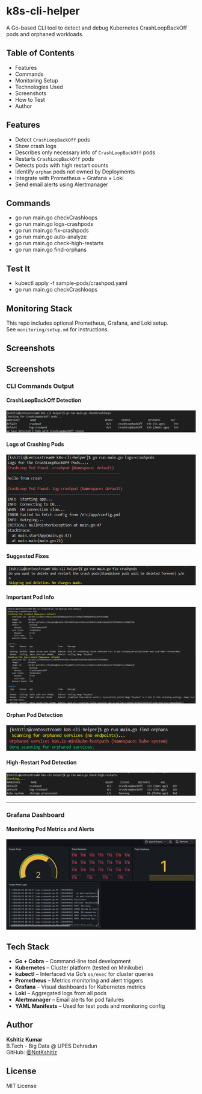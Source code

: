 # k8s-cli-helper
A Go-based CLI tool to detect and debug Kubernetes CrashLoopBackOff pods and orphaned workloads.

## Table of Contents
- Features
- Commands
- Monitoring Setup
- Technologies Used
- Screenshots
- How to Test
- Author

## Features
- Detect `CrashLoopBackOff` pods
- Show crash logs 
- Describes only necessary info of `CrashLoopBackOff` pods
- Restarts `CrashLoopBackOff` pods
- Detects pods with high restart counts
- Identify `orphan` pods not owned by Deployments
- Integrate with Prometheus + Grafana + Loki
- Send email alerts using Alertmanager


##  Commands

- go run main.go checkCrashloops
- go run main.go logs-crashpods
- go run main.go fix-crashpods
- go run main.go auto-analyze
- go run main.go check-high-restarts
- go run main.go find-orphans


## Test It

- kubectl apply -f sample-pods/crashpod.yaml
- go run main.go checkCrashloops

## Monitoring Stack

This repo includes optional Prometheus, Grafana, and Loki setup.  
See `monitoring/setup.md` for instructions.

## Screenshots

##  Screenshots

###  CLI Commands Output

####  CrashLoopBackOff Detection
![CrashLoop CLI](./screenshots/Crashpods.png)

####  Logs of Crashing Pods
![Logs CLI](./screenshots/logs_pods.png)

####  Suggested Fixes
![Fix CLI](./screenshots/fix.png)

#### Important Pod Info
![Imp CLI](./screenshots/imp.png)

#### Orphan Pod Detection
![Orphans CLI](./screenshots/orphans.png)

#### High-Restart Pod Detection
![Restarts CLI](./screenshots/restarts.png)

---

###  Grafana Dashboard

####  Monitoring Pod Metrics and Alerts
![Grafana](./screenshots/dash.png)


##  Tech Stack

- **Go + Cobra** – Command-line tool development
- **Kubernetes** – Cluster platform (tested on Minikube)
- **kubectl** – Interfaced via Go’s `os/exec` for cluster queries
- **Prometheus** – Metrics monitoring and alert triggers
- **Grafana** – Visual dashboards for Kubernetes metrics
- **Loki** – Aggregated logs from all pods
- **Alertmanager** – Email alerts for pod failures
- **YAML Manifests** – Used for test pods and monitoring config


##  Author

**Kshitiz Kumar**  
B.Tech - Big Data @ UPES Dehradun  
GitHub: [@NotKshitiz](https://github.com/NotKshitiz)

##  License

MIT License



